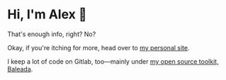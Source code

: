 # Hi, I'm Alex 🌱

That's enough info, right? No?

Okay, if you're itching for more, head over to [my personal site](https://alexvipond.dev/). 

I keep a lot of code on Gitlab, too—mainly under [my open source toolkit, Baleada](https://gitlab.com/baleada/).
